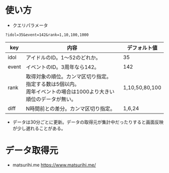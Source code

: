 # 使い方

- クエリパラメータ

```
?idol=35&event=142&rank=1,10,100,1000
```

|key | 内容| デフォルト値 |
|----| ---| --- |
| idol | アイドルのID。1～52のどれか。 | 35
| event | イベントのID。3周年なら142。 | 142
| rank  | 取得対象の順位。カンマ区切り指定。<br>指定する数は5個以内。<br>周年イベントの場合は1000より大きい順位のデータが無い。 | 1,10,50,80,100
| diff  | N時間前との差分。カンマ区切り指定。 | 1,6,24

- データは30分ごとに更新。データの取得元が集計中だったりすると画面反映が少し遅れることがある。

# データ取得元
- matsurihi.me
  https://www.matsurihi.me/
